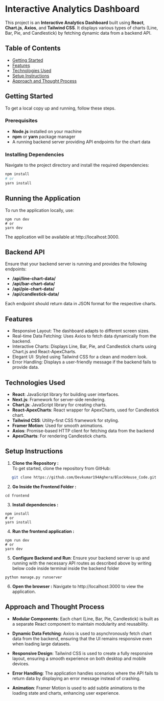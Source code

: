 # Interactive Analytics Dashboard

This project is an **Interactive Analytics Dashboard** built using **React**, **Chart.js**, **Axios**, and **Tailwind CSS**. It displays various types of charts (Line, Bar, Pie, and Candlestick) by fetching dynamic data from a backend API.

## Table of Contents

- [Getting Started](#getting-started)
- [Features](#features)
- [Technologies Used](#technologies-used)
- [Setup Instructions](#setup-instructions)
- [Approach and Thought Process](#approach-and-thought-process)

## Getting Started

To get a local copy up and running, follow these steps.

### Prerequisites

- **Node.js** installed on your machine
- **npm** or **yarn** package manager
- A running backend server providing API endpoints for the chart data

### Installing Dependencies

Navigate to the project directory and install the required dependencies:

```bash
npm install
# or
yarn install
```

## Running the Application

To run the application locally, use:

```
npm run dev
# or
yarn dev
```

The application will be available at http://localhost:3000.

## Backend API

Ensure that your backend server is running and provides the following endpoints:

- **/api/line-chart-data/**
- **/api/bar-chart-data/**
- **/api/pie-chart-data/**
- **/api/candlestick-data/**

Each endpoint should return data in JSON format for the respective charts.

## Features

- Responsive Layout: The dashboard adapts to different screen sizes.
- Real-time Data Fetching: Uses Axios to fetch data dynamically from the backend.
- Interactive Charts: Displays Line, Bar, Pie, and Candlestick charts using Chart.js and React-ApexCharts.
- Elegant UI: Styled using Tailwind CSS for a clean and modern look.
- Error Handling: Displays a user-friendly message if the backend fails to provide data.

## Technologies Used

- **React**: JavaScript library for building user interfaces.
- **Next.js**: Framework for server-side rendering.
- **Chart.js**: JavaScript library for creating charts.
- **React-ApexCharts**: React wrapper for ApexCharts, used for Candlestick chart.
- **Tailwind CSS**: Utility-first CSS framework for styling.
- **Framer Motion**: Used for smooth animations.
- **Axios**: Promise-based HTTP client for fetching data from the
  backend
- **ApexCharts**: For rendering Candlestick charts.

## Setup Instructions

1. **Clone the Repository :**  
   To get started, clone the repository from GitHub:

```bash
   git clone https://github.com/Devkumar194Aghera/BlockHouse_Code.git
```

2. **Go Inside the Frontend Folder :**

```
cd frontend
```

3. **Install dependencies :**

```
npm install
# or
yarn install
```

4. **Run the frontend application :**

```
npm run dev
# or
yarn dev
```

5. **Configure Backend and Run**: Ensure your backend server is up and running with the necessary API routes as described above by writing below code inside terminal inside the backend folder

```
python manage.py runserver
```

6. **Open the browser :** Navigate to http://localhost:3000 to view the application.

## Approach and Thought Process

- **Modular Components**: Each chart (Line, Bar, Pie, Candlestick) is built as a separate React component to maintain modularity and reusability.

- **Dynamic Data Fetching**: Axios is used to asynchronously fetch chart data from the backend, ensuring that the UI remains responsive even when loading large datasets.

- **Responsive Design**: Tailwind CSS is used to create a fully responsive layout, ensuring a smooth experience on both desktop and mobile devices.

- **Error Handling**: The application handles scenarios where the API fails to return data by displaying an error message instead of crashing.

- **Animation**: Framer Motion is used to add subtle animations to the loading state and charts, enhancing user experience.
